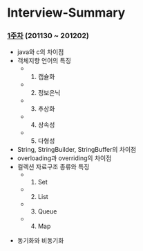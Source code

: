 # Interview-Summary

### [1주차](https://github.com/cheonghwakim/Interview-Summary/tree/main/1%EC%A3%BC%EC%B0%A8) (201130 ~ 201202)
* java와 c의 차이점
* 객체지향 언어의 특징
  * 1. 캡슐화
  * 2. 정보은닉
  * 3. 추상화
  * 4. 상속성
  * 5. 다형성
* String, StringBuilder, StringBuffer의 차이점
* overloading과 overriding의 차이점
* 컬렉션 자료구조 종류와 특징
  * 1. Set
  * 2. List
  * 3. Queue
  * 4. Map

+ 동기화와 비동기화
